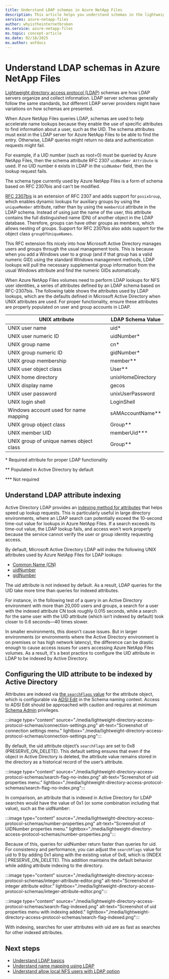 ```yaml
---
title: Understand LDAP schemas in Azure NetApp Files
description: This article helps you understand schemas in the lightweight directory access protocol (LDAP).
services: azure-netapp-files
author: whyistheinternetbroken
ms.service: azure-netapp-files
ms.topic: concept-article
ms.date: 02/18/2025
ms.author: anfdocs
---
```


# Understand LDAP schemas in Azure NetApp Files

[Lightweight directory access protocol (LDAP)](lightweight-directory-access-protocol.md) schemas are how LDAP servers organize and collect information. LDAP server schemas generally follow the same standards, but different LDAP server providers might have variations on how schemas are presented. 

When Azure NetApp Files queries LDAP, schemas are used to help accelerate name lookups because they enable the use of specific attributes to find information about a user, such as the UID. The schema attributes must exist in the LDAP server for Azure NetApp Files to be able to find the entry. Otherwise, LDAP queries might return no data and authentication requests might fail.

For example, if a UID number (such as root=0) must be queried by Azure NetApp Files, then the schema attribute RFC 2307 `uidNumber Attribute` is used. If no UID number `0` exists in LDAP in the `uidNumber` field, then the lookup request fails.

The schema type currently used by Azure NetApp Files is a form of schema based on RFC 2307bis and can't be modified.

[RFC 2307bis](https://tools.ietf.org/html/draft-howard-rfc2307bis-02) is an extension of RFC 2307 and adds support for `posixGroup`, which enables dynamic lookups for auxiliary groups by using the `uniqueMember` attribute, rather than by using the `memberUid` attribute in the LDAP schema. Instead of using just the name of the user, this attribute contains the full distinguished name (DN) of another object in the LDAP database. Therefore, groups can have other groups as members, which allows nesting of groups. Support for RFC 2307bis also adds support for the object class `groupOfUniqueNames`.

This RFC extension fits nicely into how Microsoft Active Directory manages users and groups through the usual management tools. This is because when you add a Windows user to a group (and if that group has a valid numeric GID) using the standard Windows management methods, LDAP lookups will pull the necessary supplemental group information from the usual Windows attribute and find the numeric GIDs automatically.

When Azure NetApp Files volumes need to perform LDAP lookups for NFS user identities, a series of attributes defined by an LDAP schema based on RFC-2307bis. The following table shows the attributes used by LDAP lookups, which are the defaults defined in Microsoft Active Directory when UNIX attributes are used. For proper functionality, ensure these attributes are properly populated on user and group accounts in LDAP.

| UNIX attribute | LDAP Schema Value | 
| - | - |
| UNIX user name | uid* |
| UNIX user numeric ID | uidNumber* |
| UNIX group name | cn* |
| UNIX group numeric ID | gidNumber* |
| UNIX group membership | member** |
| UNIX user object class | User** |
| UNIX home directory | unixHomeDirectory |
| UNIX display name | gecos |
| UNIX user password | unixUserPassword |
| UNIX login shell | LoginShell |
| Windows account used for name mapping | sAMAccountName** |
| UNIX group object class | Group** |
| UNIX member UID | memberUid*** |
| UNIX group of unique names object class| Group** |


\* Required attribute for proper LDAP functionality

\** Populated in Active Directory by default

\*** Not required

## Understand LDAP attribute indexing

Active Directory LDAP provides an [indexing method for attributes](/windows/win32/adschema/attributes-indexed) that helps speed up lookup requests. This is particularly useful in large directory environments, where an LDAP search can potentially exceed the 10-second time-out value for lookups in Azure NetApp Files. If a search exceeds its time-out value, the LDAP lookup fails, and access won't work properly because the service cannot verify the user or group identity requesting access.

By default, Microsoft Active Directory LDAP will index the following UNIX attributes used by Azure NetApp Files for LDAP lookups:

- [Common Name (CN)](/windows/win32/adschema/a-cn)
- [uidNumber](/windows/win32/adschema/a-uidnumber)
- [gidNumber](/windows/win32/adschema/a-gidnumber)

The uid attribute is not indexed by default. As a result, LDAP queries for the UID take more time than queries for indexed attributes. 

For instance, in the following test of a query in an Active Directory environment with more than 20,000 users and groups, a search for a user with the indexed attribute CN took roughly 0.015 seconds, while a search for the same user with the UID attribute (which isn’t indexed by default) took closer to 0.6 seconds—40 times slower.

In smaller environments, this doesn't cause issues. But in larger environments (or environments where the Active Directory environment is on premises or has high network latency), the difference can be drastic enough to cause access issues for users accessing Azure NetApp Files volumes. As a result, it's a best practice to configure the UID attribute in LDAP to be indexed by Active Directory.

## Configuring the UID attribute to be indexed by Active Directory

Attributes are indexed via [the `searchFlags` value](/openspecs/windows_protocols/ms-adts/7c1cdf82-1ecc-4834-827e-d26ff95fb207) for the attribute object, which is configurable via [ADSI Edit](/windows/win32/adsi/about-adsi) in the Schema naming context. Access to ADSI Edit should be approached with caution and requires at minimum [Schema Admin](/services-hub/unified/health/remediation-steps-ad/remove-all-members-from-the-schema-admins-group-unless-you-are-actively-changing-the-schema) privileges. 

:::image type="content" source="./media/lightweight-directory-access-protocol-schemas/connection-settings.png" alt-text="Screenshot of connection settings menu." lightbox="./media/lightweight-directory-access-protocol-schemas/connection-settings.png":::

By default, the uid attribute object’s `searchFlags` are set to 0x8 (PRESERVE_ON_DELETE). This default setting ensures that even if the object in Active Directory is deleted, the attribute value remains stored in the directory as a historical record of the user’s attribute.

:::image type="content" source="./media/lightweight-directory-access-protocol-schemas/search-flag-no-index.png" alt-text="Screenshot of uid properties menu." lightbox="./media/lightweight-directory-access-protocol-schemas/search-flag-no-index.png":::

In comparison, an attribute that is indexed in Active Directory for LDAP searches would have the value of 0x1 (or some combination including that value), such as the uidNumber:

:::image type="content" source="./media/lightweight-directory-access-protocol-schemas/number-properties.png" alt-text="Screenshot of UiDNumber properties menu." lightbox="./media/lightweight-directory-access-protocol-schemas/number-properties.png":::

Because of this, queries for uidNumber return faster than queries for uid. For consistency and performance, you can adjust the `searchFlags` value for uid to 9 by adding 0x1 along with the existing value of 0x8, which is (INDEX | PRESERVE_ON_DELETE). This addition maintains the default behavior while adding attribute indexing to the directory.

:::image type="content" source="./media/lightweight-directory-access-protocol-schemas/integer-attribute-editor.png" alt-text="Screenshot of integer attribute editor." lightbox="./media/lightweight-directory-access-protocol-schemas/integer-attribute-editor.png":::

:::image type="content" source="./media/lightweight-directory-access-protocol-schemas/search-flag-indexed.png" alt-text="Screenshot of uid properties menu with indexing added." lightbox="./media/lightweight-directory-access-protocol-schemas/search-flag-indexed.png":::

With indexing, searches for user attributes with uid are as fast as searches for other indexed attributes.

## Next steps

- [Understand LDAP basics](lightweight-directory-access-protocol.md)
- [Understand name mapping using LDAP](lightweight-directory-access-protocol-name-mapping.md)
- [Understand allow local NFS users with LDAP option](lightweight-directory-access-protocol-local-users.md)
